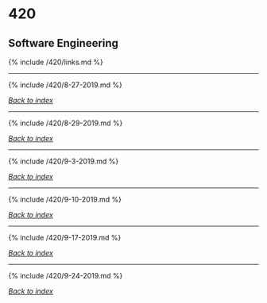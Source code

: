 # 420
## Software Engineering

{% include /420/links.md %}

***

{% include /420/8-27-2019.md %}

*[Back to index](#420)*

***

{% include /420/8-29-2019.md %}

*[Back to index](#420)*

***

{% include /420/9-3-2019.md %}

*[Back to index](#420)*

***

{% include /420/9-10-2019.md %}

*[Back to index](#420)*

***

{% include /420/9-17-2019.md %}

*[Back to index](#420)*

***

{% include /420/9-24-2019.md %}

*[Back to index](#420)*
